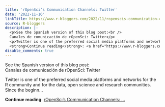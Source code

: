 ```yaml
---
title: 'rOpenSci’s Communication Channels: Twitter'
date: '2022-11-16'
linkTitle: https://www.r-bloggers.com/2022/11/ropenscis-communication-channels-twitter/
source: R-bloggers
description: |-
  <p>See the Spanish version of this blog post:<br />
  Canales de comunicación de rOpenSci: Twitter</p>
  <p>Twitter is one of the preferred social media platforms and networks for the R community and for the data, open science and research communities. Since the beginn...</p>
  <strong>Continue reading</strong>: <a href="https://www.r-bloggers.com/2022/11/ropenscis-communication-channels-twitter/">rOpenSci’s Communication Channels: ...
disable_comments: true
---
```

<p>See the Spanish version of this blog post:<br />
Canales de comunicación de rOpenSci: Twitter</p>
<p>Twitter is one of the preferred social media platforms and networks for the R community and for the data, open science and research communities. Since the beginn...</p>
<strong>Continue reading</strong>: <a href="https://www.r-bloggers.com/2022/11/ropenscis-communication-channels-twitter/">rOpenSci’s Communication Channels: ...